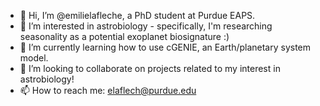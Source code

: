 - 👋 Hi, I’m @emilielafleche, a PhD student at Purdue EAPS.
- 👀 I’m interested in astrobiology - specifically, I'm researching seasonality as a potential exoplanet biosignature :)
- 🌱 I’m currently learning how to use cGENIE, an Earth/planetary system model.
- 💞️ I’m looking to collaborate on projects related to my interest in astrobiology!
- 📫 How to reach me: elaflech@purdue.edu

<!---
emilielafleche/emilielafleche is a ✨ special ✨ repository because its `README.md` (this file) appears on your GitHub profile.
You can click the Preview link to take a look at your changes.
--->
